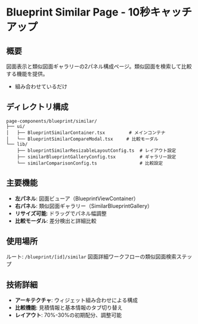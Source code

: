 # Blueprint Similar Page - 10秒キャッチアップ

## 概要

図面表示と類似図面ギャラリーの2パネル構成ページ。類似図面を検索して比較する機能を提供。

- 組み合わせているだけ

## ディレクトリ構成

```
page-components/blueprint/similar/
├── ui/
│   ├── BlueprintSimilarContainer.tsx         # メインコンテナ
│   └── BlueprintSimilarCompareModal.tsx     # 比較モーダル
└── lib/
    ├── blueprintSimilarResizableLayoutConfig.ts  # レイアウト設定
    ├── similarBlueprintGalleryConfig.tsx         # ギャラリー設定
    └── similarComparisonConfig.ts                # 比較設定
```

## 主要機能

- **左パネル**: 図面ビューア（BlueprintViewContainer）
- **右パネル**: 類似図面ギャラリー（SimilarBlueprintGallery）
- **リサイズ可能**: ドラッグでパネル幅調整
- **比較モーダル**: 差分検出と詳細比較

## 使用場所

ルート: `/blueprint/[id]/similar`
図面詳細ワークフローの類似図面検索ステップ

## 技術詳細

- **アーキテクチャ**: ウィジェット組み合わせによる構成
- **比較機能**: 見積情報と基本情報のタブ切り替え
- **レイアウト**: 70%-30%の初期配分、調整可能
